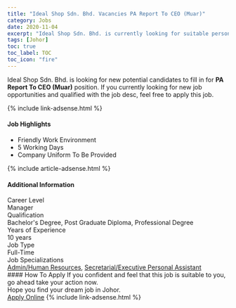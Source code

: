 ```yaml
---
title: "Ideal Shop Sdn. Bhd. Vacancies PA Report To CEO (Muar)" 
category: Jobs 
date: 2020-11-04 
excerpt: "Ideal Shop Sdn. Bhd. is currently looking for suitable person to fill in the PA Report To CEO (Muar) which positioned at Johor" 
tags: [Johor] 
toc: true 
toc_label: TOC 
toc_icon: "fire" 
--- 
```


<p>Ideal Shop Sdn. Bhd. is looking for new potential candidates to fill in for <b>PA Report To CEO (Muar)</b> position. If you currently looking for new job opportunities and qualified with the job desc, feel free to apply this job.
</p>{% include link-adsense.html %} 
<div><div><div><h4>Job Highlights</h4></div></div><div><ul><li><div><div><div><div></div></div></div><div><span>Friendly Work Environment</span></div></div></li><li><div><div><div><div></div></div></div><div><span>5 Working Days</span></div></div></li><li><div><div><div><div></div></div></div><div><span>Company Uniform To Be Provided</span></div></div></li></ul></div></div> 
{% include article-adsense.html %} 
<div><div><div><h4>Additional Information</h4></div></div><div><div><div><div><div><div><div><div><span>Career Level</span></div></div><div><span>Manager</span></div></div></div></div><div><div><div><div><div><span>Qualification</span></div></div><div><span>Bachelor's Degree, Post Graduate Diploma, Professional Degree</span></div></div></div></div><div><div><div><div><div><span>Years of Experience</span></div></div><div><span>10 years</span></div></div></div></div><div><div><div><div><div><span>Job Type</span></div></div><div><span>Full-Time</span></div></div></div></div><div><div><div><div><div><span>Job Specializations</span></div></div><div><span><a href="/en/job-search/admin-human-resources-jobs/">Admin/Human Resources</a>, <a href="/en/job-search/secretarial-executive-personal-assistant-jobs/">Secretarial/Executive Personal Assistant</a></span></div></div></div></div></div></div></div></div> 
#### How To Apply 
If you confident and feel that this job is suitable to you, go ahead take your action now. <br/> 
Hope you find your dream job in Johor. <br/> 
<a href="https://www.jobstreet.com.my/en/job/pa-report-to-ceo-muar-4413960?jobId=jobstreet-my-job-4413960&sectionRank=18&token=0~5501bf9d-7b50-46db-b56d-acaba021a6ea&fr=SRP%20View%20In%20New%20Ta" class="btn btn--info" target="_blank" rel="nofollow noopenner">Apply Online</a> 
{% include link-adsense.html %} 
